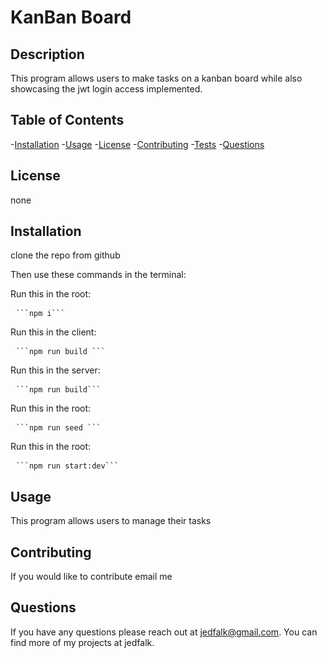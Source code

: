 # KanBan Board
## Description
This program allows users to make tasks on a kanban board while also showcasing the jwt login access implemented.

## Table of Contents
-[Installation](#installation)
-[Usage](#usage)
-[License](#license)
-[Contributing](#contributing)
-[Tests](#tests)
-[Questions](#questions)

## License
 none

## Installation
clone the repo from github

Then use these commands in the terminal:

Run this in the root:
<pre> <code>```npm i```</code> </pre>

Run this in the client:
<pre> <code>```npm run build ```</code> </pre>

Run this in the server:
<pre> <code>```npm run build```</code> </pre>

Run this in the root:
<pre> <code>```npm run seed ```</code> </pre>

Run this in the root:
<pre> <code>```npm run start:dev```</code> </pre>


## Usage
This program allows users to manage their tasks

## Contributing
If you would like to contribute email me

## Questions
If you have any questions please reach out at jedfalk@gmail.com. You can find more of my projects at jedfalk.
